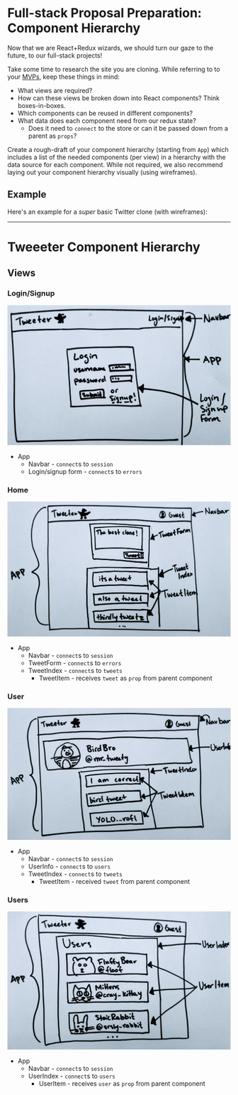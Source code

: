 # Full-stack Proposal Preparation: Component Hierarchy

Now that we are React+Redux wizards, we should turn our gaze to the future, to our full-stack projects!

Take some time to research the site you are cloning. While referring to to your [MVPs][mvps], keep these things in mind:
- What views are required?
- How can these views be broken down into React components? Think boxes-in-boxes.
- Which components can be reused in different components?
- What data does each component need from our redux state?
  - Does it need to `connect` to the store or can it be passed down from a parent as `props`?

[mvps]: ../../proposal/mvp-list.md

Create a rough-draft of your component hierarchy (starting from `App`) which includes a list of the needed components (per view) in a hierarchy with the data source for each component. While not required, we also recommend laying out your component hierarchy visually (using wireframes).

## Example

Here's an example for a _super_ basic Twitter clone (with wireframes):

---
# Tweeeter Component Hierarchy

## Views


### Login/Signup

![login](./assets/wireframes/login.jpg)

* App
  * Navbar - `connect`s to `session`
  * Login/signup form - `connect`s to `errors`

### Home

![home](./assets/wireframes/home.jpg)

* App
  * Navbar - `connect`s to `session`
  * TweetForm - `connect`s to `errors`
  * TweetIndex - `connect`s to `tweets`
    * TweetItem - receives `tweet` as `prop` from parent component

### User

![user](./assets/wireframes/user.jpg)

* App
  * Navbar - `connect`s to `session`
  * UserInfo - `connect`s to `users`
  * TweetIndex - `connect`s to `tweets`
    * TweetItem - received `tweet` from parent component

### Users

![users](./assets/wireframes/users.jpg)

* App
  * Navbar - `connect`s to `session`
  * UserIndex - `connect`s to `users`
    * UserItem - receives `user` as `prop` from parent component
